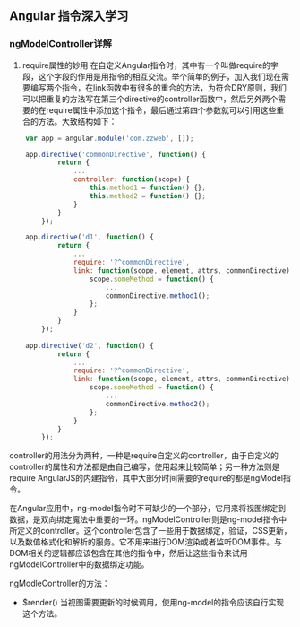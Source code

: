 ## Angular 指令深入学习

### ngModelController详解

1. require属性的妙用
在自定义Angular指令时，其中有一个叫做require的字段，这个字段的作用是用指令的相互交流。举个简单的例子，加入我们现在需要编写两个指令，在link函数中有很多的重合的方法，为符合DRY原则，我们可以把重复的方法写在第三个directive的controller函数中，然后另外两个需要的在require属性中添加这个指令，最后通过第四个参数就可以引用这些重合的方法。大致结构如下：

```javascript
	var app = angular.module('com.zzweb', []);

	app.directive('commonDirective', function() {
			return {
				...
				controller: function(scope) {
					this.method1 = function() {};
					this.method2 = function() {};
				}
			}
		});

	app.directive('d1', function() {
			return {
				...
				require: '?^commonDirective',
				link: function(scope, element, attrs, commonDirective) {
					scope.someMethod = function() {
						...
						commonDirective.method1();
					};
				}
			}
		});
	
	app.directive('d2', function() {
			return {
				...
				require: '?^commonDirective',
				link: function(scope, element, attrs, commonDirective) {
					scope.someMethod = function() {
						...
						commonDirective.method2();
					};
				}
			}
		});
```

controller的用法分为两种，一种是require自定义的controller，由于自定义的controller的属性和方法都是由自己编写，使用起来比较简单；另一种方法则是require AngularJS的内建指令，其中大部分时间需要的require的都是ngModel指令。

在Angular应用中，ng-model指令时不可缺少的一个部分，它用来将视图绑定到数据，是双向绑定魔法中重要的一环。ngModelController则是ng-model指令中所定义的controller。这个controller包含了一些用于数据绑定，验证，CSS更新，以及数值格式化和解析的服务。它不用来进行DOM渲染或者监听DOM事件。与DOM相关的逻辑都应该包含在其他的指令中，然后让这些指令来试用ngModelController中的数据绑定功能。

ngModleController的方法：

* $render()
	当视图需要更新的时候调用，使用ng-model的指令应该自行实现这个方法。

